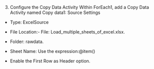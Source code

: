 3. Configure the Copy Data Activity
Within ForEach1, add a Copy Data Activity named Copy data1:
Source Settings
- Type: ExcelSource
- File Location:- File: Load_multiple_sheets_of_excel.xlsx.
- Folder: rawdata.

- Sheet Name: Use the expression:@item()

- Enable the First Row as Header option.


